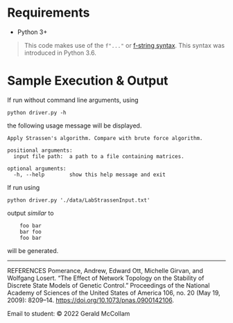 
# Requirements

  * Python 3+

> This code makes use of the `f"..."` or [f-string
> syntax](https://www.python.org/dev/peps/pep-0498/). This syntax was
> introduced in Python 3.6.


# Sample Execution & Output

If run without command line arguments, using

```
python driver.py -h
```

the following usage message will be displayed.

```
Apply Strassen's algorithm. Compare with brute force algorithm.

positional arguments:
  input file path:  a path to a file containing matrices.

optional arguments:
  -h, --help        show this help message and exit
```

If run using

```
python driver.py './data/LabStrassenInput.txt'
```

output *similar* to

```
    foo bar
    bar foo
    foo bar
```

will be generated.

---

REFERENCES
Pomerance, Andrew, Edward Ott, Michelle Girvan, and Wolfgang Losert. “The Effect of Network Topology on the Stability of Discrete State Models of Genetic Control.” Proceedings of the National Academy of Sciences of the United States of America 106, no. 20 (May 19, 2009): 8209–14. https://doi.org/10.1073/pnas.0900142106.


 Email to student: 
© 2022 Gerald McCollam